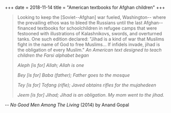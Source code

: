 +++
date = 2018-11-14
title = "American textbooks for Afghan children"
+++

> Looking to keep the [Soviet--Afghan] war fueled, Washington-- where the
> prevailing ethos was to bleed the Russians until the last Afghan-- financed
> textbooks for schoolchildren in refugee camps that were festooned with
> illustrations of Kalashnikovs, swords, and overturned tanks. One such edition
> declared: "Jihad is a kind of war that Muslims fight in the name of God to
> free Muslims... If infidels invade, jihad is the obligation of every Muslim."
> *An American text designed to teach children the Farsi alphabet began*
>
> *Aleph [is for] Allah; Allah is one*
>
> *Bey [is for] Baba (father); Father goes to the mosque*
>
> *Tey [is for] Tofang (rifle); Javed obtains rifles for the mujahedeen*
>
> *Jeem [is for] Jihad; Jihad is an obligation. My mom went to the jihad.*

-- *No Good Men Among The Living* (2014) by Anand Gopal
